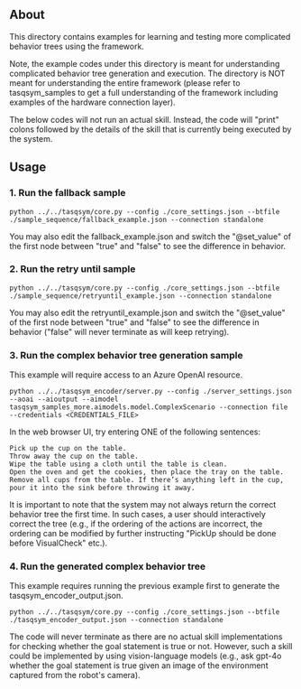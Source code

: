 ## About

This directory contains examples for learning and testing more complicated behavior trees using the framework.

Note, the example codes under this directory is meant for understanding complicated behavior tree generation and execution. The directory is NOT meant for understanding the entire framework (please refer to tasqsym_samples to get a full understanding of the framework including examples of the hardware connection layer).

The below codes will not run an actual skill. Instead, the code will "print" colons followed by the details of the skill that is currently being executed by the system.

## Usage

### 1. Run the fallback sample

```
python ../../tasqsym/core.py --config ./core_settings.json --btfile ./sample_sequence/fallback_example.json --connection standalone
```

You may also edit the fallback_example.json and switch the "@set_value" of the first node between "true" and "false" to see the difference in behavior.

### 2. Run the retry until sample

```
python ../../tasqsym/core.py --config ./core_settings.json --btfile ./sample_sequence/retryuntil_example.json --connection standalone
```

You may also edit the retryuntil_example.json and switch the "@set_value" of the first node between "true" and "false" to see the difference in behavior ("false" will never terminate as will keep retrying).

### 3. Run the complex behavior tree generation sample

This example will require access to an Azure OpenAI resource.

```
python ../../tasqsym_encoder/server.py --config ./server_settings.json --aoai --aioutput --aimodel tasqsym_samples_more.aimodels.model.ComplexScenario --connection file --credentials <CREDENTIALS_FILE>
```

In the web browser UI, try entering ONE of the following sentences:
```
Pick up the cup on the table.
Throw away the cup on the table.
Wipe the table using a cloth until the table is clean.
Open the oven and get the cookies, then place the tray on the table.
Remove all cups from the table. If there’s anything left in the cup, pour it into the sink before throwing it away.
```

It is important to note that the system may not always return the correct behavior tree the first time. In such cases, a user should interactively correct the tree (e.g., if the ordering of the actions are incorrect, the ordering can be modified by further instructing "PickUp should be done before VisualCheck" etc.).

### 4. Run the generated complex behavior tree

This example requires running the previous example first to generate the tasqsym_encoder_output.json.

```
python ../../tasqsym/core.py --config ./core_settings.json --btfile ./tasqsym_encoder_output.json --connection standalone
```

The code will never terminate as there are no actual skill implementations for checking whether the goal statement is true or not. However, such a skill could be implemented by using vision-language models (e.g., ask gpt-4o whether the goal statement is true given an image of the environment captured from the robot's camera).